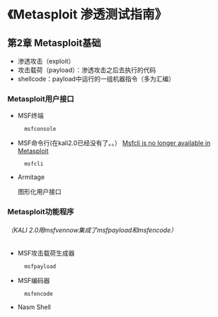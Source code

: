 # 《Metasploit 渗透测试指南》
## 第2章 Metasploit基础

+ 渗透攻击（exploit）
+ 攻击载荷（payload）：渗透攻击之后去执行的代码
+ shellcode：payload中运行的一组机器指令（多为汇编）

### Metasploit用户接口
+ MSF终端
	
    	msfconsole
+ MSF命令行(在kali2.0已经没有了。。）
[Msfcli is no longer available in Metasploit](https://community.rapid7.com/community/metasploit/blog/2015/07/10/msfcli-is-no-longer-available-in-metasploit)

		msfcli
+ Armitage
	
    图形化用户接口
    
    
### Metasploit功能程序
###### （KALI 2.0用msfvennow集成了msfpayload和msfencode）

+ MSF攻击载荷生成器
		
        msfpayload
+ MSF编码器
	
    	msfencode 
+ Nasm Shell

		
